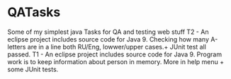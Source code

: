 # QATasks
Some of my simplest java Tasks for QA and testing web stuff
T2 - An eclipse project includes source code for Java 9. Checking how many A-letters are in a line both RU/Eng, lowwer/upper cases.+ JUnit test all passed.
T1 - An eclipse project includes source code for Java 9. Program work is to keep information about person in memory. More in help menu + some JUnit tests.
